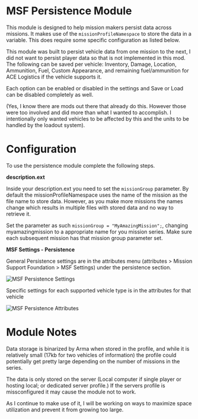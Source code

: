 # MSF Persistence Module

This module is designed to help mission makers persist data across missions.  It makes use of the `missionProfileNamespace` to store the data in a variable.  This does require some specific configuration as listed below.

This module was built to persist vehicle data from one mission to the next, I did not want to persist player data so that is not implemented in this mod. The following can be saved per vehicle: Inventory, Damage, Location, Ammunition, Fuel, Custom Appearance, and remaining fuel/ammunition for ACE Logistics if the vehicle supports it.

Each option can be enabled or disabled in the settings and Save or Load can be disabled completely as well.

(Yes, I know there are mods out there that already do this.  However those were too involved and did more than what I wanted to accomplish.  I intentionally only wanted vehicles to be affected by this and the units to be handled by the loadout system).

# Configuration

To use the persistence module complete the following steps.  

**description.ext**

Inside your description.ext you need to set the `missionGroup` parameter.  By default the missionProfileNamespace uses the name of the mission as the file name to store data.  However, as you make more missions the names change which results in multiple files with stored data and no way to retrieve it.

Set the parameter as such `missionGroup = "MyAmazingMission";`, changing myamazingmission to a appropriate name for you mission series.  Make sure each subsequent mission has that mission group parameter set.

**MSF Settings - Persistence**

General Persistence settings are in the attributes menu (attributes > Mission Support Foundation > MSF Settings) under the persistence section.

![MSF Persistence Settings](https://raw.githubusercontent.com/zeiktuvai/TFY_Arma3/Dev/img/msf_persist.png)

Specific settings for each supported vehicle type is in the attributes for that vehicle

![MSF Persistence Attributes](https://raw.githubusercontent.com/zeiktuvai/TFY_Arma3/Dev/img/msf_persist_attr.png)

# Module Notes

Data storage is binarized by Arma when stored in the profile, and while it is relatively small (17kb for two vehicles of information) the profile could potentially get pretty large depending on the number of missions in the series.  

The data is only stored on the server (Local computer if single player or hosting local; or dedicated server profile.)  If the servers profile is missconfigured it may cause the module not to work.

As I continue to make use of it, I will be working on ways to maximize space utilization and prevent it from growing too large.